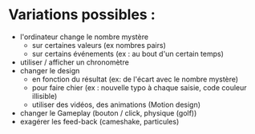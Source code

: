 # Variations possibles :
- l'ordinateur change le nombre mystère 
  - sur certaines valeurs (ex nombres pairs)
  - sur certains événements (ex : au bout d'un certain temps)
- utiliser / afficher un chronomètre 
- changer le design
  - en fonction du résultat (ex: de l'écart avec le nombre mystère)
  - pour faire chier (ex : nouvelle typo à chaque saisie, code couleur illisible)
  - utiliser des vidéos, des animations (Motion design)
- changer le Gameplay (bouton / click, physique (golf))
- exagérer les feed-back (cameshake, particules)
